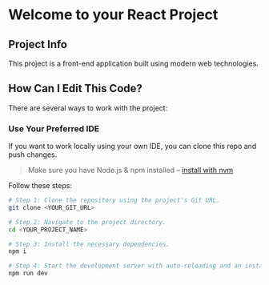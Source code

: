 # Welcome to your React Project

## Project Info

This project is a front-end application built using modern web technologies.

## How Can I Edit This Code?

There are several ways to work with the project:

### Use Your Preferred IDE

If you want to work locally using your own IDE, you can clone this repo and push changes.

> Make sure you have Node.js & npm installed – [install with nvm](https://github.com/nvm-sh/nvm#installing-and-updating)

Follow these steps:

```sh
# Step 1: Clone the repository using the project's Git URL.
git clone <YOUR_GIT_URL>

# Step 2: Navigate to the project directory.
cd <YOUR_PROJECT_NAME>

# Step 3: Install the necessary dependencies.
npm i

# Step 4: Start the development server with auto-reloading and an instant preview.
npm run dev